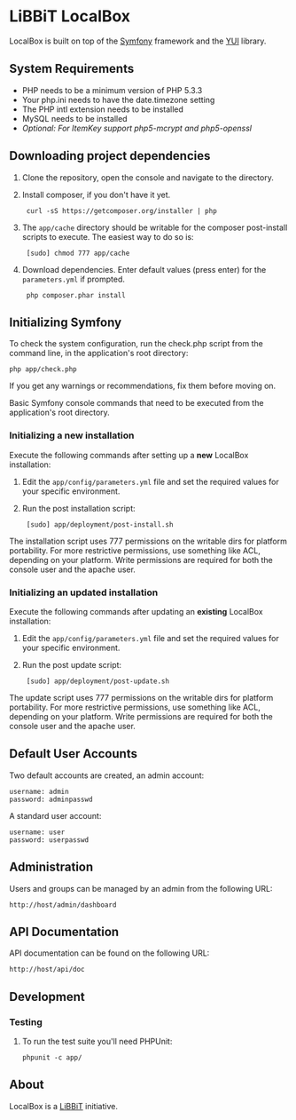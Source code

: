 # LiBBiT LocalBox

LocalBox is built on top of the [Symfony](http://symfony.com) framework and the [YUI](http://yuilibrary.com) library.

## System Requirements

* PHP needs to be a minimum version of PHP 5.3.3
* Your php.ini needs to have the date.timezone setting
* The PHP intl extension needs to be installed
* MySQL needs to be installed
* *Optional: For ItemKey support php5-mcrypt and php5-openssl*

## Downloading project dependencies

1. Clone the repository, open the console and navigate to the directory.

2. Install composer, if you don't have it yet.

        curl -sS https://getcomposer.org/installer | php
        
3. The `app/cache` directory should be  writable for the composer post-install scripts to execute. The easiest way to do so is:

        [sudo] chmod 777 app/cache

4. Download dependencies. Enter default values (press enter) for the `parameters.yml` if prompted. 

        php composer.phar install
        
## Initializing Symfony

To check the system configuration, run the check.php script from the command line, in the application's root directory:

    php app/check.php

If you get any warnings or recommendations, fix them before moving on.

Basic Symfony console commands that need to be executed from the application's root directory.

### Initializing a new installation

Execute the following commands after setting up a **new** LocalBox installation:

1. Edit the `app/config/parameters.yml` file and set the required values for your specific environment.

2. Run the post installation script:

        [sudo] app/deployment/post-install.sh

The installation script uses 777 permissions on the writable dirs for platform portability. For more restrictive permissions, use something like ACL, depending on your platform. Write permissions are required for both the console user and the apache user.

### Initializing an updated installation

Execute the following commands after updating an **existing** LocalBox installation:

1. Edit the `app/config/parameters.yml` file and set the required values for your specific environment.

1. Run the post update script:

        [sudo] app/deployment/post-update.sh

The update script uses 777 permissions on the writable dirs for platform portability. For more restrictive permissions, use something like ACL, depending on your platform. Write permissions are required for both the console user and the apache user.

## Default User Accounts

Two default accounts are created, an admin account:

    username: admin
    password: adminpasswd

A standard user account:

    username: user
    password: userpasswd

## Administration

Users and groups can be managed by an admin from the following URL:

    http://host/admin/dashboard

## API Documentation

API documentation can be found on the following URL:

    http://host/api/doc

## Development

### Testing

1.  To run the test suite you'll need PHPUnit:

        phpunit -c app/

## About

LocalBox is a [LiBBiT](http://www.libbit.eu) initiative.
